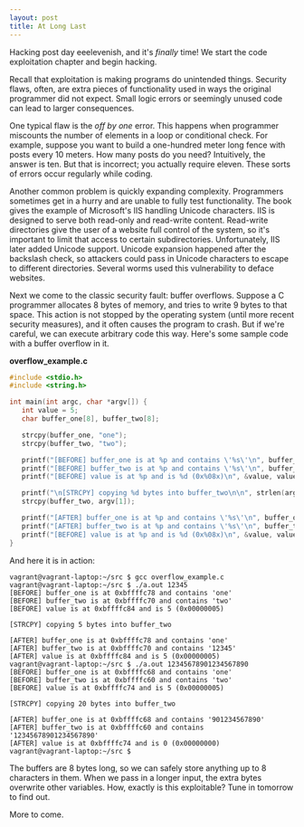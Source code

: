 ```yaml
---
layout: post
title: At Long Last
---
```


Hacking post day eeelevenish, and it's *finally* time! We start the code exploitation chapter and begin hacking. 

Recall that exploitation is making programs do unintended things. Security flaws, often, are extra pieces of functionality used in ways the original programmer did not expect. Small logic errors or seemingly unused code can lead to larger consequences.

One typical flaw is the *off by one* error. This happens when programmer miscounts the number of elements in a loop or conditional check. For example, suppose you want to build a one-hundred meter long fence with posts every 10 meters. How many posts do you need? Intuitively, the answer is ten. But that is incorrect; you actually require eleven. These sorts of errors occur regularly while coding.

Another common problem is quickly expanding complexity. Programmers sometimes get in a hurry and are unable to fully test functionality. The book gives the example of Microsoft's IIS handling Unicode characters. IIS is designed to serve both read-only and read-write content. Read-write directories give the user of a website full control of the system, so it's important to limit that access to certain subdirectories. Unfortunately, IIS later added Unicode support. Unicode expansion happened after the backslash check, so attackers could pass in Unicode characters to escape to different directories. Several worms used this vulnerability to deface websites.

Next we come to the classic security fault: buffer overflows. Suppose a C programmer allocates 8 bytes of memory, and tries to write 9 bytes to that space. This action is not stopped by the operating system (until more recent security measures), and it often causes the program to crash. But if we're careful, we can execute arbitrary code this way. Here's some sample code with a buffer overflow in it.

**overflow_example.c**

```c
#include <stdio.h>
#include <string.h>

int main(int argc, char *argv[]) {
   int value = 5;
   char buffer_one[8], buffer_two[8];

   strcpy(buffer_one, "one");
   strcpy(buffer_two, "two");

   printf("[BEFORE] buffer_one is at %p and contains \'%s\'\n", buffer_one, buffer_one);
   printf("[BEFORE] buffer_two is at %p and contains \'%s\'\n", buffer_two, buffer_two);
   printf("[BEFORE] value is at %p and is %d (0x%08x)\n", &value, value, value);

   printf("\n[STRCPY] copying %d bytes into buffer_two\n\n", strlen(argv[1]));
   strcpy(buffer_two, argv[1]);

   printf("[AFTER] buffer_one is at %p and contains \'%s\'\n", buffer_one, buffer_one);
   printf("[AFTER] buffer_two is at %p and contains \'%s\'\n", buffer_two, buffer_two);
   printf("[BEFORE] value is at %p and is %d (0x%08x)\n", &value, value, value);
}
```
And here it is in action:
```shell
vagrant@vagrant-laptop:~/src $ gcc overflow_example.c 
vagrant@vagrant-laptop:~/src $ ./a.out 12345                                     
[BEFORE] buffer_one is at 0xbffffc78 and contains 'one'
[BEFORE] buffer_two is at 0xbffffc70 and contains 'two'
[BEFORE] value is at 0xbffffc84 and is 5 (0x00000005)

[STRCPY] copying 5 bytes into buffer_two

[AFTER] buffer_one is at 0xbffffc78 and contains 'one'
[AFTER] buffer_two is at 0xbffffc70 and contains '12345'
[AFTER] value is at 0xbffffc84 and is 5 (0x00000005)
vagrant@vagrant-laptop:~/src $ ./a.out 12345678901234567890                                 
[BEFORE] buffer_one is at 0xbffffc68 and contains 'one'
[BEFORE] buffer_two is at 0xbffffc60 and contains 'two'
[BEFORE] value is at 0xbffffc74 and is 5 (0x00000005)

[STRCPY] copying 20 bytes into buffer_two

[AFTER] buffer_one is at 0xbffffc68 and contains '901234567890'
[AFTER] buffer_two is at 0xbffffc60 and contains '12345678901234567890'
[AFTER] value is at 0xbffffc74 and is 0 (0x00000000)
vagrant@vagrant-laptop:~/src $
```

The buffers are 8 bytes long, so we can safely store anything up to 8 characters in them. When we pass in a longer input, the extra bytes overwrite other variables. How, exactly is this exploitable? Tune in tomorrow to find out.

More to come.

